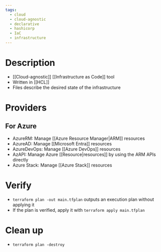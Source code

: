 ```yaml
---
tags:
  - cloud
  - cloud-agnostic
  - declarative
  - hashicorp
  - IaC
  - infrastructure
---
```

# Description
- [[Cloud-agnostic]] [[Infrastructure as Code]] tool
- Written in [[HCL]]
- Files describe the desired state of the infrastructure
# Providers
## For Azure
- AzureRM: Manage [[Azure Resource Manager|ARM]] resources
- AzureAD: Manage [[Microsoft Entra]] resources
- AzureDevOps: Manage [[Azure DevOps]] resources
- AzAPI: Manage Azure [[Resource|resources]] by using the ARM APIs directly
- Azure Stack: Manage [[Azure Stack]] resources
# Verify
- `terraform plan -out main.tfplan` outputs an execution plan without applying it
- If the plan is verified, apply it with `terraform apply main.tfplan`
# Clean up
- `terraform plan -destroy`